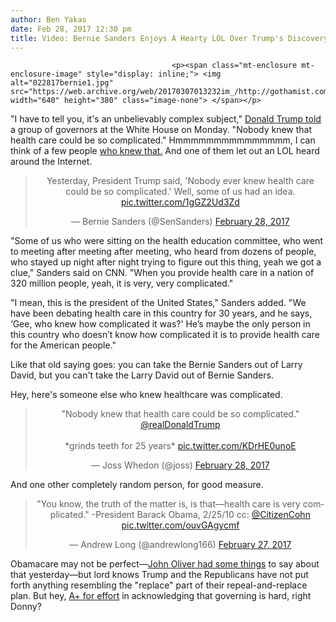 ```yaml
---
author: Ben Yakas
date: Feb 28, 2017 12:30 pm
title: Video: Bernie Sanders Enjoys A Hearty LOL Over Trump's Discovery That Health Care Is Complicated
---
```


	
										<p><span class="mt-enclosure mt-enclosure-image" style="display: inline;"> <img alt="022817bernie1.jpg" src="https://web.archive.org/web/20170307013232im_/http://gothamist.com/attachments/byakas/022817bernie1.jpg" width="640" height="380" class="image-none"> </span></p>

<p>&quot;I have to tell you, it&apos;s an unbelievably complex subject,&quot; <a href="https://web.archive.org/web/20170307013232/http://www.newyorker.com/news/ryan-lizza/donald-trump-learns-that-reforming-health-care-is-complicated">Donald Trump told</a> a group of governors at the White House on Monday. &quot;Nobody knew that health care could be so complicated.&quot; Hmmmmmmmmmmmmmmm, I can think of a few people <a href="https://web.archive.org/web/20170307013232/http://www.cnn.com/2017/02/27/politics/bernie-sanders-obamacare-trump/">who knew that.</a> And one of them let out an LOL heard around the Internet. </p>

<center><blockquote class="twitter-tweet" data-lang="en"><p lang="en" dir="ltr">Yesterday, President Trump said, &apos;Nobody ever knew health care could be so complicated.&apos; Well, some of us had an idea. <a href="https://web.archive.org/web/20170307013232/https://t.co/1gGZ2Ud3Zd">pic.twitter.com/1gGZ2Ud3Zd</a></p>&#x2014; Bernie Sanders (@SenSanders) <a href="https://web.archive.org/web/20170307013232/https://twitter.com/SenSanders/status/836602107436347392">February 28, 2017</a></blockquote>
<script async src="//web.archive.org/web/20170307013232js_/http://platform.twitter.com/widgets.js" charset="utf-8"></script></center>

<p>&quot;Some of us who were sitting on the health education committee, who went to meeting after meeting after meeting, who heard from dozens of people, who stayed up night after night trying to figure out this thing, yeah we got a clue,&quot; Sanders said on CNN. &quot;When you provide health care in a nation of 320 million people, yeah, it is very, very complicated.&quot;</p>

<p>&quot;I mean, this is the president of the United States,&quot; Sanders added. &quot;We have been debating health care in this country for 30 years, and he says, &#x2018;Gee, who knew how complicated it was?&apos; He&#x2019;s maybe the only person in this country who doesn&#x2019;t know how complicated it is to provide health care for the American people.&quot;</p>

<p>Like that old saying goes: you can take the Bernie Sanders out of Larry David, but you can&apos;t take the Larry David out of Bernie Sanders.</p>

<p>Hey, here&apos;s someone else who knew healthcare was complicated.</p>

<center><blockquote class="twitter-tweet" data-lang="en"><p lang="en" dir="ltr">&quot;Nobody knew that health care could be so complicated.&quot; <a href="https://web.archive.org/web/20170307013232/https://twitter.com/realDonaldTrump">@realDonaldTrump</a> <br><br>*grinds teeth for 25 years* <a href="https://web.archive.org/web/20170307013232/https://t.co/KDrHE0unoE">pic.twitter.com/KDrHE0unoE</a></p>&#x2014; Joss Whedon (@joss) <a href="https://web.archive.org/web/20170307013232/https://twitter.com/joss/status/836454834920251393">February 28, 2017</a></blockquote>
<script async src="//web.archive.org/web/20170307013232js_/http://platform.twitter.com/widgets.js" charset="utf-8"></script></center>

<p>And one other completely random person, for good measure.</p>

<center><blockquote class="twitter-tweet" data-lang="en"><p lang="en" dir="ltr">&quot;You know, the truth of the matter is, is that&#x2014;health care is very complicated.&quot; -President Barack Obama, 2/25/10 cc: <a href="https://web.archive.org/web/20170307013232/https://twitter.com/CitizenCohn">@CitizenCohn</a> <a href="https://web.archive.org/web/20170307013232/https://t.co/ouvGAgycmf">pic.twitter.com/ouvGAgycmf</a></p>&#x2014; Andrew Long (@andrewlong166) <a href="https://web.archive.org/web/20170307013232/https://twitter.com/andrewlong166/status/836251578168459265">February 27, 2017</a></blockquote>
<script async src="//web.archive.org/web/20170307013232js_/http://platform.twitter.com/widgets.js" charset="utf-8"></script></center>

<p>Obamacare may not be perfect&#x2014;<a href="https://web.archive.org/web/20170307013232/http://gothamist.com/2017/02/27/video_john_oliver_obamacare.php">John Oliver had some things</a> to say about that yesterday&#x2014;but lord knows Trump and the Republicans have not put forth anything resembling the &quot;replace&quot; part of their repeal-and-replace plan. But hey, <a href="https://web.archive.org/web/20170307013232/http://time.com/4685568/donald-trump-grade-presidency-effort-messaging/?xid=time_socialflow_twitter">A+ for effort</a> in acknowledging that governing is hard, right Donny?</p>					
										
									
				